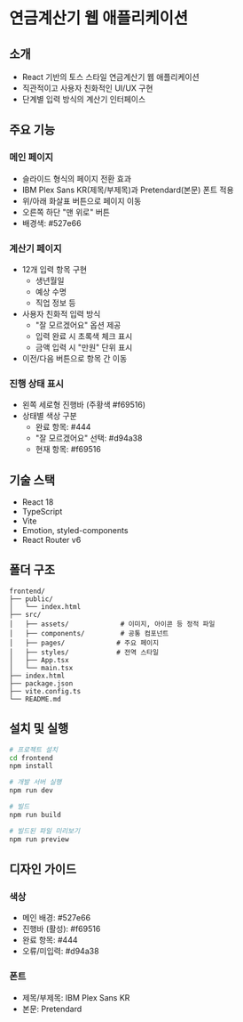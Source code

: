 # 연금계산기 웹 애플리케이션

## 소개
- React 기반의 토스 스타일 연금계산기 웹 애플리케이션
- 직관적이고 사용자 친화적인 UI/UX 구현
- 단계별 입력 방식의 계산기 인터페이스

## 주요 기능

### 메인 페이지
- 슬라이드 형식의 페이지 전환 효과
- IBM Plex Sans KR(제목/부제목)과 Pretendard(본문) 폰트 적용
- 위/아래 화살표 버튼으로 페이지 이동
- 오른쪽 하단 "맨 위로" 버튼
- 배경색: #527e66

### 계산기 페이지
- 12개 입력 항목 구현
  - 생년월일
  - 예상 수명
  - 직업 정보 등
- 사용자 친화적 입력 방식
  - "잘 모르겠어요" 옵션 제공
  - 입력 완료 시 초록색 체크 표시
  - 금액 입력 시 "만원" 단위 표시
- 이전/다음 버튼으로 항목 간 이동

### 진행 상태 표시
- 왼쪽 세로형 진행바 (주황색 #f69516)
- 상태별 색상 구분
  - 완료 항목: #444
  - "잘 모르겠어요" 선택: #d94a38
  - 현재 항목: #f69516

## 기술 스택
- React 18
- TypeScript
- Vite
- Emotion, styled-components
- React Router v6

## 폴더 구조
```
frontend/
├── public/
│   └── index.html
├── src/
│   ├── assets/             # 이미지, 아이콘 등 정적 파일
│   ├── components/         # 공통 컴포넌트
│   ├── pages/             # 주요 페이지
│   ├── styles/            # 전역 스타일
│   ├── App.tsx
│   └── main.tsx
├── index.html
├── package.json
├── vite.config.ts
└── README.md
```

## 설치 및 실행
```bash
# 프로젝트 설치
cd frontend
npm install

# 개발 서버 실행
npm run dev

# 빌드
npm run build

# 빌드된 파일 미리보기
npm run preview
```

## 디자인 가이드
### 색상
- 메인 배경: #527e66
- 진행바 (활성): #f69516
- 완료 항목: #444
- 오류/미입력: #d94a38

### 폰트
- 제목/부제목: IBM Plex Sans KR
- 본문: Pretendard 